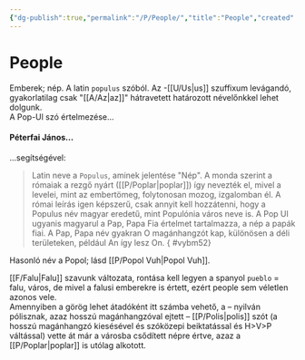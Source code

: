 ```yaml
---
{"dg-publish":true,"permalink":"/P/People/","title":"People","created":"2023-12-03T05:18","updated":"2024-10-25T23:46"}
---
```



# People

Emberek; nép. A latin `populus` szóból. Az -[[U/Us\|us]] szuffixum levágandó, gyakorlatilag csak "[[A/Az\|az]]" hátravetett határozott névelőnkkel lehet dolgunk.  
A Pop-Ul szó értelmezése...

#### Péterfai János...

...segítségével:  
> Latin neve a `Populus`, aminek jelentése "Nép". A monda szerint a rómaiak a rezgő nyárt ([[P/Poplar\|poplar]]) így nevezték el, mivel a levelei, mint az embertömeg, folytonosan mozog, izgalomban él. A római leírás igen képszerű, csak annyit kell hozzátenni, hogy a Populus név magyar eredetű, mint Populónia város neve is. A Pop Ul ugyanis magyarul a Pap, Papa Fia értelmet tartalmazza, a nép a papák fiai. A Pap, Papa név gyakran O magánhangzót kap, különösen a déli területeken, például An így lesz On.  { #vybm52}


Hasonló név a Popol; lásd [[P/Popol Vuh\|Popol Vuh]]. 

[[F/Falu\|Falu]] szavunk változata, rontása kell legyen a spanyol `pueblo` = falu, város, de mivel a falusi emberekre is értett, ezért people sem véletlen azonos vele.  
Amennyiben a görög lehet átadóként itt számba vehető, a – nyilván pólisznak, azaz hosszú magánhangzóval ejtett – [[P/Polis\|polis]] szót (a hosszú magánhangzó kiesésével és szóközepi beiktatással és H>V>P váltással) vette át már a városba csődített népre értve, azaz a [[P/Poplar\|poplar]] is utólag alkotott.  